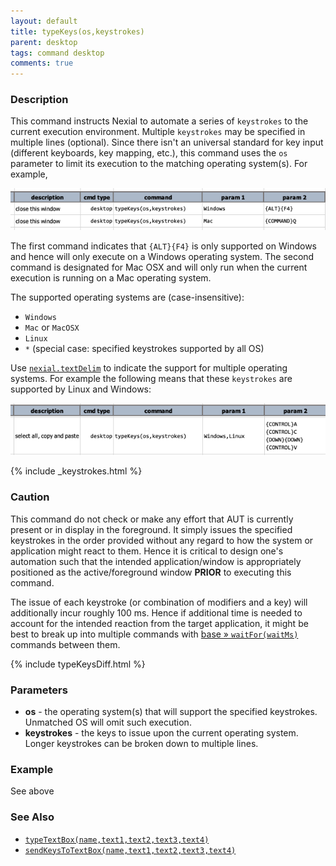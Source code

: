 ```yaml
---
layout: default
title: typeKeys(os,keystrokes)
parent: desktop
tags: command desktop
comments: true
---
```


### Description
This command instructs Nexial to automate a series of `keystrokes` to the current execution environment. Multiple
`keystrokes` may be specified in multiple lines (optional). Since there isn't an universal standard for key input 
(different keyboards, key mapping, etc.), this command uses the `os` parameter to limit its execution to the matching
operating system(s). For example,

![](image/typeKeys_01.png)

The first command indicates that `{ALT}{F4}` is only supported on Windows and hence will only execute on a Windows 
operating system. The second command is designated for Mac OSX and will only run when the current execution is running
on a Mac operating system.

The supported operating systems are (case-insensitive):
- `Windows`
- `Mac` or `MacOSX`
- `Linux`
- `*` (special case: specified keystrokes supported by all OS)

Use [`nexial.textDelim`](../../systemvars/index#nexial.textDelim) to indicate the support for multiple operating 
systems. For example the following means that these `keystrokes` are supported by Linux and Windows:

![](image/typeKeys_02.png)

{% include _keystrokes.html %}
<br/>

### Caution
This command do not check or make any effort that AUT is currently present or in display in the foreground. It simply
issues the specified keystrokes in the order provided without any regard to how the system or application might
react to them. Hence it is critical to design one's automation such that the intended application/window is 
appropriately positioned as the active/foreground window **PRIOR** to executing this command.

The issue of each keystroke (or combination of modifiers and a key) will additionally incur roughly 100 ms. Hence if
additional time is needed to account for the intended reaction from the target application, it might be best to break
up into multiple commands with [base &raquo; `waitFor(waitMs)`](../base/waitFor(waitMs)) commands between them.

{% include typeKeysDiff.html %}
<br/>

### Parameters
- **os** - the operating system(s) that will support the specified keystrokes. Unmatched OS will omit such execution.
- **keystrokes** - the keys to issue upon the current operating system. Longer keystrokes can be broken down to 
  multiple lines.
      

### Example
See above


### See Also
- [`typeTextBox(name,text1,text2,text3,text4)`](typeTextBox(name,text1,text2,text3,text4))
- [`sendKeysToTextBox(name,text1,text2,text3,text4)`](sendKeysToTextBox(name,text1,text2,text3,text4))